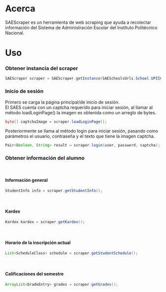 # Acerca

SAEScraper es un herramienta de web scraping que ayuda a recolectar
información del Sistema de Administración Escolar del 
Instituto Politécnico Nacional.

# Uso

### Obtener instancia del scraper
```java
SAEScraper scraper = SAEScraper.getInstance(SAESchoolsUrls.School.UPIICSA); // se reemplaza con la escuela deseada
```

### Inicio de sesión
Primero se carga la página principal/de inicio de sesión.
<br>
El SAES cuenta con un captcha requerido para iniciar sesión, 
al llamar al método loadLoginPage() la imagen es obtenida como 
un arreglo de bytes.
```java
byte[] captchaImage = scraper.loadLoginPage();
```

Posteriormente se llama al método login para iniciar sesión, pasando como parámetros 
el usuario, contraseña y el texto que tiene la imagen captcha.

```java
Pair<Boolean, String> result = scraper.login(user, password, captcha);
```

### Obtener información del alumno

<br>

#### Información general
```java
StudentInfo info = scraper.getStudentInfo();
```
<br>

#### Kardex
```java
Kardex kardex = scraper.getKardex();
```
<br>

#### Horario de la inscripción actual
```java
List<ScheduleClass> schedule = scraper.getStudentSchedule();
```
<br>

#### Calificaciones del semestre
```java
ArrayList<GradeEntry> grades = scraper.getGrades();
```
